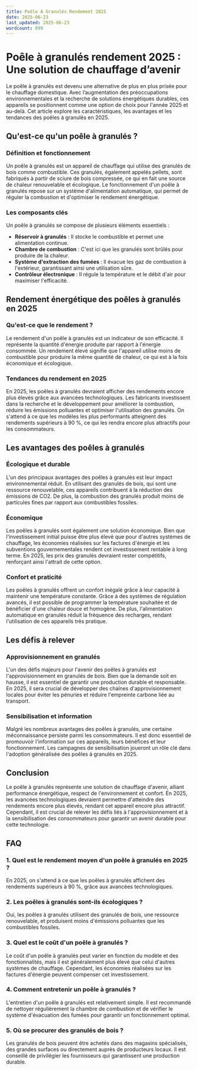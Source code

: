 ```yaml
---
title: Poêle À Granulés Rendement 2025
date: 2025-06-23
last_updated: 2025-06-23
wordcount: 899
---
```


# Poêle à granulés rendement 2025 : Une solution de chauffage d’avenir

Le poêle à granulés est devenu une alternative de plus en plus prisée pour le chauffage domestique. Avec l’augmentation des préoccupations environnementales et la recherche de solutions énergétiques durables, ces appareils se positionnent comme une option de choix pour l'année 2025 et au-delà. Cet article explore les caractéristiques, les avantages et les tendances des poêles à granulés en 2025.

## Qu'est-ce qu'un poêle à granulés ?

### Définition et fonctionnement

Un poêle à granulés est un appareil de chauffage qui utilise des granulés de bois comme combustible. Ces granulés, également appelés pellets, sont fabriqués à partir de sciure de bois compressée, ce qui en fait une source de chaleur renouvelable et écologique. Le fonctionnement d'un poêle à granulés repose sur un système d'alimentation automatique, qui permet de réguler la combustion et d'optimiser le rendement énergétique.

### Les composants clés

Un poêle à granulés se compose de plusieurs éléments essentiels :

- **Réservoir à granulés** : Il stocke le combustible et permet une alimentation continue.
- **Chambre de combustion** : C'est ici que les granulés sont brûlés pour produire de la chaleur.
- **Système d'extraction des fumées** : Il évacue les gaz de combustion à l'extérieur, garantissant ainsi une utilisation sûre.
- **Contrôleur électronique** : Il régule la température et le débit d'air pour maximiser l'efficacité.

## Rendement énergétique des poêles à granulés en 2025

### Qu'est-ce que le rendement ?

Le rendement d'un poêle à granulés est un indicateur de son efficacité. Il représente la quantité d'énergie produite par rapport à l'énergie consommée. Un rendement élevé signifie que l'appareil utilise moins de combustible pour produire la même quantité de chaleur, ce qui est à la fois économique et écologique.

### Tendances du rendement en 2025

En 2025, les poêles à granulés devraient afficher des rendements encore plus élevés grâce aux avancées technologiques. Les fabricants investissent dans la recherche et le développement pour améliorer la combustion, réduire les émissions polluantes et optimiser l'utilisation des granulés. On s'attend à ce que les modèles les plus performants atteignent des rendements supérieurs à 90 %, ce qui les rendra encore plus attractifs pour les consommateurs.

## Les avantages des poêles à granulés

### Écologique et durable

L'un des principaux avantages des poêles à granulés est leur impact environnemental réduit. En utilisant des granulés de bois, qui sont une ressource renouvelable, ces appareils contribuent à la réduction des émissions de CO2. De plus, la combustion des granulés produit moins de particules fines par rapport aux combustibles fossiles.

### Économique

Les poêles à granulés sont également une solution économique. Bien que l'investissement initial puisse être plus élevé que pour d'autres systèmes de chauffage, les économies réalisées sur les factures d'énergie et les subventions gouvernementales rendent cet investissement rentable à long terme. En 2025, les prix des granulés devraient rester compétitifs, renforçant ainsi l'attrait de cette option.

### Confort et praticité

Les poêles à granulés offrent un confort inégalé grâce à leur capacité à maintenir une température constante. Grâce à des systèmes de régulation avancés, il est possible de programmer la température souhaitée et de bénéficier d'une chaleur douce et homogène. De plus, l'alimentation automatique en granulés réduit la fréquence des recharges, rendant l'utilisation de ces appareils très pratique.

## Les défis à relever

### Approvisionnement en granulés

L'un des défis majeurs pour l'avenir des poêles à granulés est l'approvisionnement en granulés de bois. Bien que la demande soit en hausse, il est essentiel de garantir une production durable et responsable. En 2025, il sera crucial de développer des chaînes d'approvisionnement locales pour éviter les pénuries et réduire l'empreinte carbone liée au transport.

### Sensibilisation et information

Malgré les nombreux avantages des poêles à granulés, une certaine méconnaissance persiste parmi les consommateurs. Il est donc essentiel de promouvoir l'information sur ces appareils, leurs bénéfices et leur fonctionnement. Les campagnes de sensibilisation joueront un rôle clé dans l'adoption généralisée des poêles à granulés en 2025.

## Conclusion

Le poêle à granulés représente une solution de chauffage d'avenir, alliant performance énergétique, respect de l'environnement et confort. En 2025, les avancées technologiques devraient permettre d'atteindre des rendements encore plus élevés, rendant cet appareil encore plus attractif. Cependant, il est crucial de relever les défis liés à l'approvisionnement et à la sensibilisation des consommateurs pour garantir un avenir durable pour cette technologie.

## FAQ

### 1. Quel est le rendement moyen d'un poêle à granulés en 2025 ?

En 2025, on s'attend à ce que les poêles à granulés affichent des rendements supérieurs à 90 %, grâce aux avancées technologiques.

### 2. Les poêles à granulés sont-ils écologiques ?

Oui, les poêles à granulés utilisent des granulés de bois, une ressource renouvelable, et produisent moins d'émissions polluantes que les combustibles fossiles.

### 3. Quel est le coût d'un poêle à granulés ?

Le coût d'un poêle à granulés peut varier en fonction du modèle et des fonctionnalités, mais il est généralement plus élevé que celui d'autres systèmes de chauffage. Cependant, les économies réalisées sur les factures d'énergie peuvent compenser cet investissement.

### 4. Comment entretenir un poêle à granulés ?

L'entretien d'un poêle à granulés est relativement simple. Il est recommandé de nettoyer régulièrement la chambre de combustion et de vérifier le système d'évacuation des fumées pour garantir un fonctionnement optimal.

### 5. Où se procurer des granulés de bois ?

Les granulés de bois peuvent être achetés dans des magasins spécialisés, des grandes surfaces ou directement auprès de producteurs locaux. Il est conseillé de privilégier les fournisseurs qui garantissent une production durable.